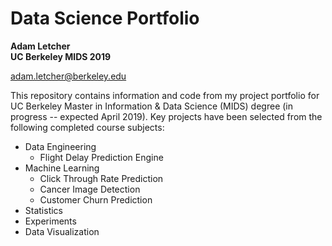# Data Science Portfolio
**Adam Letcher**  
**UC Berkeley MIDS 2019**

adam.letcher@berkeley.edu

This repository contains information and code from my project portfolio for UC Berkeley Master in Information & Data Science (MIDS) degree (in progress -- expected April 2019). Key projects have been selected from the following completed course subjects:

+ Data Engineering
  - Flight Delay Prediction Engine
+ Machine Learning
  - Click Through Rate Prediction
  - Cancer Image Detection
  - Customer Churn Prediction
+ Statistics
+ Experiments
+ Data Visualization
